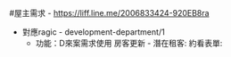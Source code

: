 #屋主需求 - https://liff.line.me/2006833424-920EB8ra
- 對應ragic - development-department/1
  - 功能：D來案需求使用
房客更新 - 
潛在租客:
約看表單:
